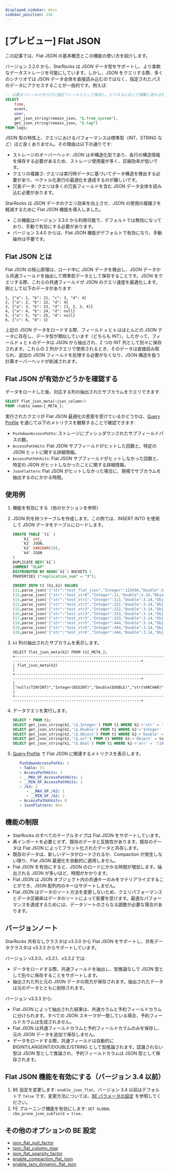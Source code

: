 ```yaml
---
displayed_sidebar: docs
sidebar_position: 110
---
```


# [プレビュー] Flat JSON

この記事では、Flat JSON の基本概念とこの機能の使い方を紹介します。

バージョン 2.2.0 から、StarRocks は JSON データ型をサポートし、より柔軟なデータストレージを可能にしています。しかし、JSON をクエリする際、多くのシナリオでは JSON データ全体を直接読み込むのではなく、指定されたパスのデータにアクセスすることが一般的です。例えば:

```SQL
-- 必要なフィールドをログに固定フィールドとして保存し、ビジネスに応じて頻繁に変わる他のフィールドを JSON としてパッケージ化します。
SELECT
    time,
    event,
    user,
    get_json_string(remain_json, "$.from_system"),
    get_json_string(remain_json, "$.tag")
FROM logs;
```

JSON 型の特性上、クエリにおけるパフォーマンスは標準型（INT、STRING など）ほど良くありません。その理由は以下の通りです:
- ストレージのオーバーヘッド: JSON は半構造化型であり、各行の構造情報を保存する必要があるため、ストレージ使用量が多く、圧縮効率が低いです。
- クエリの複雑さ: クエリは実行時データに基づいてデータ構造を検出する必要があり、ベクトル化実行の最適化を達成するのが難しいです。
- 冗長データ: クエリは多くの冗長フィールドを含む JSON データ全体を読み込む必要があります。

StarRocks は JSON データのクエリ効率を向上させ、JSON の使用の複雑さを軽減するために Flat JSON 機能を導入しました。
- この機能はバージョン 3.3.0 から利用可能で、デフォルトでは無効になっており、手動で有効にする必要があります。
- バージョン 3.4.0 からは、Flat JSON 機能がデフォルトで有効になり、手動操作は不要です。

## Flat JSON とは

Flat JSON の核心原理は、ロード中に JSON データを検出し、JSON データから共通フィールドを抽出して標準型データとして保存することです。JSON をクエリする際、これらの共通フィールドが JSON のクエリ速度を最適化します。例として以下のデータがあります:

```Plaintext
1, {"a": 1, "b": 21, "c": 3, "d": 4}
2, {"a": 2, "b": 22, "d": 4}
3, {"a": 3, "b": 23, "d": [1, 2, 3, 4]}
4, {"a": 4, "b": 24, "d": null}
5, {"a": 5, "b": 25, "d": null}
6, {"c": 6, "d": 1}
```

上記の JSON データをロードする際、フィールド `a` と `b` はほとんどの JSON データに存在し、データ型が類似しています（どちらも INT）。したがって、フィールド `a` と `b` のデータは JSON から抽出され、2 つの INT 列として別々に保存されます。これらの 2 列がクエリで使用されるとき、そのデータは直接読み取られ、追加の JSON フィールドを処理する必要がなくなり、JSON 構造を扱う計算オーバーヘッドが削減されます。

## Flat JSON が有効かどうかを確認する

データをロードした後、対応する列の抽出されたサブカラムをクエリできます:

```SQL
SELECT flat_json_meta(<json_column>)
FROM <table_name>[_META_];
```

実行されたクエリが Flat JSON 最適化の恩恵を受けているかどうかは、[Query Profile](../administration/query_profile_overview.md) を通じて以下のメトリクスを観察することで確認できます:
- `PushdownAccessPaths`: ストレージにプッシュダウンされたサブフィールドパスの数。
- `AccessPathHits`: Flat JSON サブフィールドがヒットした回数と、特定の JSON ヒットに関する詳細情報。
- `AccessPathUnhits`: Flat JSON サブフィールドがヒットしなかった回数と、特定の JSON がヒットしなかったことに関する詳細情報。
- `JsonFlattern`: Flat JSON がヒットしなかった場合に、現場でサブカラムを抽出するのにかかる時間。

## 使用例

1. 機能を有効にする（他のセクションを参照）
2. JSON 列を持つテーブルを作成します。この例では、INSERT INTO を使用して JSON データをテーブルにロードします。

   ```SQL
   CREATE TABLE `t1` (
       `k1` int,
       `k2` JSON,
       `k3` VARCHAR(20),
       `k4` JSON
   )             
   DUPLICATE KEY(`k1`)
   COMMENT "OLAP"
   DISTRIBUTED BY HASH(`k1`) BUCKETS 2
   PROPERTIES ("replication_num" = "3");
      
   INSERT INTO t1 (k1,k2) VALUES
   (11,parse_json('{"str":"test_flat_json","Integer":123456,"Double":3.14158,"Object":{"c":"d"},"arr":[10,20,30],"Bool":false,"null":null}')),
   (15,parse_json('{"str":"test_str0","Integer":11,"Double":3.14,"Object":{"a":"b"},"arr":[1,2,3],"Bool":true,"null":null}')),
   (15,parse_json('{"str":"test_str1","Integer":111,"Double":3.14,"Object":{"a":"b"},"arr":[1,2,3],"Bool":true,"null":null}')),
   (15,parse_json('{"str":"test_str2","Integer":222,"Double":3.14,"Object":{"a":"b"},"arr":[1,2,3],"Bool":true,"null":null}')),
   (15,parse_json('{"str":"test_str2","Integer":222,"Double":3.14,"Object":{"a":"b"},"arr":[1,2,3],"Bool":true,"null":null}')),
   (16,parse_json('{"str":"test_str3","Integer":333,"Double":3.14,"Object":{"a":"b"},"arr":[1,2,3],"Bool":true,"null":null}')),
   (17,parse_json('{"str":"test_str3","Integer":333,"Double":3.14,"Object":{"a":"b"},"arr":[1,2,3],"Bool":true,"null":null}')),
   (18,parse_json('{"str":"test_str5","Integer":444,"Double":3.14,"Object":{"a":"b"},"arr":[1,2,3],"Bool":true,"null":null}')),
   (19,parse_json('{"str":"test_str6","Integer":444,"Double":3.14,"Object":{"a":"b"},"arr":[1,2,3],"Bool":true,"null":null}')),
   (20,parse_json('{"str":"test_str6","Integer":444,"Double":3.14,"Object":{"a":"b"},"arr":[1,2,3],"Bool":true,"null":null}'));
   ```

3. `k2` 列の抽出されたサブカラムを表示します。

   ```Plaintext
   SELECT flat_json_meta(k2) FROM t1[_META_];
   +---------------------------------------------------------------------------------------------------------------------------+
   | flat_json_meta(k2)                                                                                                        |
   +---------------------------------------------------------------------------------------------------------------------------+
   | ["nulls(TINYINT)","Integer(BIGINT)","Double(DOUBLE)","str(VARCHAR)","Bool(JSON)","Object(JSON)","arr(JSON)","null(JSON)"] |
   +---------------------------------------------------------------------------------------------------------------------------+
   ```

5. データクエリを実行します。

   ```SQL
   SELECT * FROM t1;
   SELECT get_json_string(k2,'\$.Integer') FROM t1 WHERE k2->'str' = 'test_flat_json';
   SELECT get_json_string(k2,'\$.Double') FROM t1 WHERE k2->'Integer' = 123456;
   SELECT get_json_string(k2,'\$.Object') FROM t1 WHERE k2->'Double' = 3.14158;
   SELECT get_json_string(k2,'\$.arr') FROM t1 WHERE k2->'Object' = to_json(map{'c':'d'});
   SELECT get_json_string(k2,'\$.Bool') FROM t1 WHERE k2->'arr' = '[10,20,30]';
   ```

7. [Query Profile](../administration/query_profile_overview.md) で Flat JSON に関連するメトリクスを表示します。
   ```yaml
      PushdownAccessPaths: 2
      - Table: t1
      - AccessPathHits: 2
      - __MAX_OF_AccessPathHits: 1
      - __MIN_OF_AccessPathHits: 1
      - /k2: 2
         - __MAX_OF_/k2: 1
         - __MIN_OF_/k2: 1
      - AccessPathUnhits: 0
      - JsonFlattern: 0ns
   ```

## 機能の制限

- StarRocks のすべてのテーブルタイプは Flat JSON をサポートしています。
- 再インポートを必要とせず、既存のデータと互換性があります。既存のデータは Flat JSON によってフラット化されたデータと共存します。
- 既存のデータは、新しいデータがロードされるか、Compaction が発生しない限り、Flat JSON 最適化を自動的に適用しません。
- Flat JSON を有効にすると、JSON のロードにかかる時間が増加します。抽出される JSON が多いほど、時間がかかります。
- Flat JSON は JSON オブジェクト内の共通キーのみをマテリアライズすることができ、JSON 配列内のキーはサポートしません。
- Flat JSON はデータのソート方法を変更しないため、クエリパフォーマンスとデータ圧縮率はデータのソートによって影響を受けます。最適なパフォーマンスを達成するためには、データソートのさらなる調整が必要な場合があります。

## バージョンノート

StarRocks 共有なしクラスタは v3.3.0 から Flat JSON をサポートし、共有データクラスタは v3.3.3 からサポートしています。

バージョン v3.3.0、v3.3.1、v3.3.2 では:
- データをロードする際、共通フィールドを抽出し、型推論なしで JSON 型として別々に保存することをサポートします。
- 抽出された列と元の JSON データの両方が保存されます。抽出されたデータは元のデータとともに削除されます。

バージョン v3.3.3 から:
- Flat JSON によって抽出された結果は、共通カラムと予約フィールドカラムに分けられます。すべての JSON スキーマが一致している場合、予約フィールドカラムは生成されません。
- Flat JSON は共通フィールドカラムと予約フィールドカラムのみを保存し、元の JSON データを追加で保存しません。
- データをロードする際、共通フィールドは自動的に BIGINT/LARGEINT/DOUBLE/STRING として型推論されます。認識されない型は JSON 型として推論され、予約フィールドカラムは JSON 型として保存されます。

## Flat JSON 機能を有効にする（バージョン 3.4 以前）

1. BE 設定を変更します: `enable_json_flat`、バージョン 3.4 以前はデフォルトで `false` です。変更方法については、[BE パラメータの設定](../administration/management/BE_configuration.md#configure-be-parameters) を参照してください。
2. FE プルーニング機能を有効にします: `SET GLOBAL cbo_prune_json_subfield = true;`

## その他のオプションの BE 設定

- [json_flat_null_factor](../administration/management/BE_configuration.md#json_flat_null_factor)
- [json_flat_column_max](../administration/management/BE_configuration.md#json_flat_column_max)
- [json_flat_sparsity_factor](../administration/management/BE_configuration.md#json_flat_sparsity_factor)
- [enable_compaction_flat_json](../administration/management/BE_configuration.md#enable_compaction_flat_json)
- [enable_lazy_dynamic_flat_json](../administration/management/BE_configuration.md#enable_lazy_dynamic_flat_json)